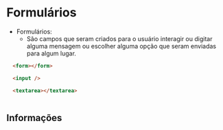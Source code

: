 # Formulários

- Formulários:
  - São campos que seram criados para o usuário interagir ou digitar alguma mensagem ou escolher alguma opção que seram enviadas para algum lugar.

```html
  <form></form>
```

```html
  <input />
```

```html
  <textarea></textarea>
```

```html
```

## Informações
